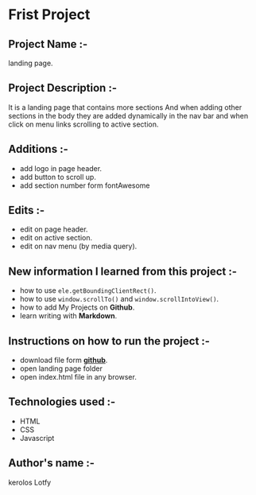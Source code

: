 # Frist Project

## Project Name :-

landing page.

## Project Description :-

It is a landing page that contains more sections And when adding other sections in the body they are added dynamically in the nav bar
and when click on menu links scrolling to active section.

## Additions :-

- add logo in page header.
- add button to scroll up.
- add section number form fontAwesome

## Edits :-

- edit on page header.
- edit on active section.
- edit on nav menu (by media query).

## New information I learned from this project :-

- how to use `ele.getBoundingClientRect()`.
- how to use `window.scrollTo()` and `window.scrollIntoView()`.
- how to add My Projects on **Github**.
- learn writing with **Markdown**.

## Instructions on how to run the project :-

- download file form **[github](https://github.com/KerolosLotfy/udacity-professional.git)**.
- open landing page folder
- open index.html file in any browser.

## Technologies used :-

- HTML
- CSS
- Javascript

## Author's name :-

kerolos Lotfy
